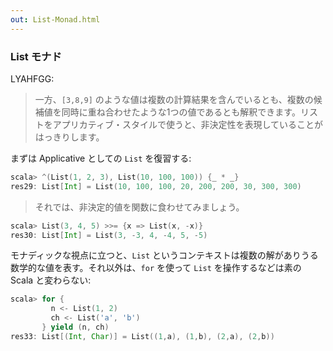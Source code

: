 ```yaml
---
out: List-Monad.html
---
```


### List モナド

LYAHFGG:

> 一方、`[3,8,9]` のような値は複数の計算結果を含んでいるとも、複数の候補値を同時に重ね合わせたような1つの値であるとも解釈できます。リストをアプリカティブ・スタイルで使うと、非決定性を表現していることがはっきりします。

まずは Applicative としての `List` を復習する:

```scala
scala> ^(List(1, 2, 3), List(10, 100, 100)) {_ * _}
res29: List[Int] = List(10, 100, 100, 20, 200, 200, 30, 300, 300)
```

> それでは、非決定的値を関数に食わせてみましょう。

```scala
scala> List(3, 4, 5) >>= {x => List(x, -x)}
res30: List[Int] = List(3, -3, 4, -4, 5, -5)
```

モナディックな視点に立つと、`List` というコンテキストは複数の解がありうる数学的な値を表す。それ以外は、`for` を使って `List` を操作するなどは素の Scala と変わらない:

```scala
scala> for {
         n <- List(1, 2)
         ch <- List('a', 'b')
       } yield (n, ch)
res33: List[(Int, Char)] = List((1,a), (1,b), (2,a), (2,b))
```
